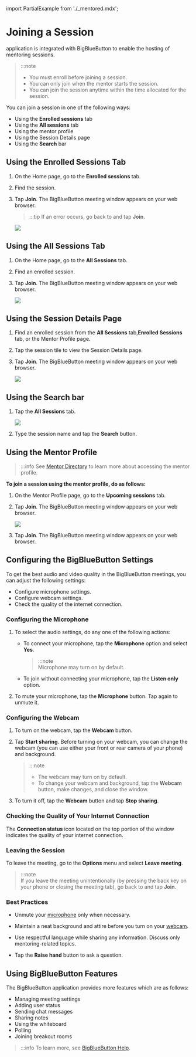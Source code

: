 import PartialExample from './_mentored.mdx';

# Joining a Session

<PartialExample mentored /> application is integrated with BigBlueButton to enable the hosting of mentoring sessions.

> :::note  
> * You must enroll before joining a session. 
> * You can only join when the mentor starts the session.
> * You can join the session anytime within the time allocated for the session.

You can join a session in one of the following ways:

* Using the **Enrolled sessions** tab
* Using the **All sessions** tab
* Using the mentor profile
* Using the Session Details page
* Using the **Search** bar

## Using the Enrolled Sessions Tab

1. On the Home page, go to the **Enrolled sessions** tab.

2. Find the session.

3. Tap **Join**. The BigBlueButton meeting window appears on your web browser.

    >:::tip
    > If an error occurs, go back to <PartialExample mentored /> and tap **Join**.

    ![](media/joinbutton.png)

## Using the All Sessions Tab
    
1. On the Home page, go to the **All Sessions** tab. 

2. Find an enrolled session.

3. Tap **Join**. The BigBlueButton meeting window appears on your web browser.
  
    ![](media/joinbutton.png)

## Using the Session Details Page

1. Find an enrolled session from the **All Sessions** tab,**Enrolled Sessions** tab, or the Mentor Profile page.

2. Tap the session tile to view the Session Details page.

3. Tap **Join**. The BigBlueButton meeting window appears on your web browser.

    ![](media/joinsession.png)

## Using the Search bar

1. Tap the **All Sessions** tab.

    ![](media/search-sessions.png)

2. Type the session name and tap the **Search** button. 

## Using the Mentor Profile

>:::info
>See [Mentor Directory](mentor-directory.mdx) to learn more about accessing the mentor profile.

**To join a session using the mentor profile, do as follows:**

1.	On the Mentor Profile page, go to the **Upcoming sessions** tab.

2.	Tap **Join**. The BigBlueButton meeting window appears on your web browser.

    ![](media/mentorprofile-join.png)

3. Tap **Join**. The BigBlueButton meeting window appears on your web browser.

##  Configuring the BigBlueButton Settings

To get the best audio and video quality in the BigBlueButton meetings, you can adjust the following settings:

* Configure microphone settings.
* Configure webcam settings.
* Check the quality of the internet connection.

### Configuring the Microphone

1.  To select the audio settings, do any one of the following actions:

    * To connect your microphone, tap the **Microphone** option and select **Yes**. 

      > :::note  
      > Microphone may turn on by default.

    * To join without connecting your microphone, tap the **Listen only** option.

2.	To mute your microphone, tap the **Microphone** button. Tap again to unmute it.

### Configuring the Webcam 

1. To turn on the webcam, tap the **Webcam** button.

2. Tap **Start sharing**. Before turning on your webcam, you can change the webcam (you can use either your front or rear camera of your phone) and background. 

    > :::note  
    >* The webcam may turn on by default. 
    >* To change your webcam and background, tap the **Webcam** button, make changes, and close the window.

3. To turn it off, tap the **Webcam** button and tap **Stop sharing**.

### Checking the Quality of Your Internet Connection 

The **Connection status** icon located on the top portion of the window indicates the quality of your internet connection.

### Leaving the Session

To leave the meeting, go to the **Options** menu and select **Leave meeting**.

  > :::note  
  > If you leave the meeting unintentionally (by pressing the back key on your phone or closing the meeting tab), go back to <PartialExample mentored /> and tap **Join**. 

### Best Practices

- Unmute your [microphone](#configuring-the-microphone) only when necessary.

- Maintain a neat background and attire before you turn on your [webcam](#configuring-the-webcam). 

- Use respectful language while sharing any information. Discuss only mentoring-related topics.

- Tap the **Raise hand** button to ask a question.

## Using BigBlueButton Features

The BigBlueButton application provides more features which are as follows:

* Managing meeting settings
* Adding user status
* Sending chat messages
* Sharing notes
* Using the whiteboard
* Polling
* Joining breakout rooms

>:::info
>To learn more, see [BigBlueButton Help](https://bigbluebutton.org/teachers/tutorials/).
